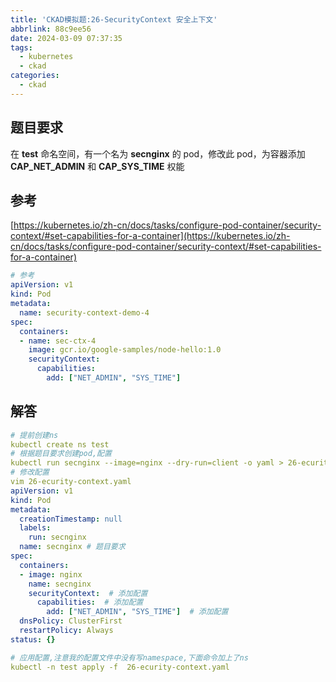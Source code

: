 ```yaml
---
title: 'CKAD模拟题:26-SecurityContext 安全上下文'
abbrlink: 88c9ee56
date: 2024-03-09 07:37:35
tags:
  - kubernetes
  - ckad
categories:
  - ckad
---
```


## 题目要求

在 **test** 命名空间，有一个名为 **secnginx** 的 pod，修改此 pod，为容器添加**CAP_NET_ADMIN** 和 **CAP_SYS_TIME** 权能

## 参考

[https://kubernetes.io/zh-cn/docs/tasks/configure-pod-container/security-context/#set-capabilities-for-a-container](https://kubernetes.io/zh-cn/docs/tasks/configure-pod-container/security-context/#set-capabilities-for-a-container)

```yaml
# 参考
apiVersion: v1
kind: Pod
metadata:
  name: security-context-demo-4
spec:
  containers:
  - name: sec-ctx-4
    image: gcr.io/google-samples/node-hello:1.0
    securityContext:
      capabilities:
        add: ["NET_ADMIN", "SYS_TIME"]
```

## 解答

```yaml
# 提前创建ns
kubectl create ns test
# 根据题目要求创建pod,配置
kubectl run secnginx --image=nginx --dry-run=client -o yaml > 26-ecurity-context.yaml
# 修改配置
vim 26-ecurity-context.yaml
apiVersion: v1
kind: Pod
metadata:
  creationTimestamp: null
  labels:
    run: secnginx
  name: secnginx # 题目要求
spec:
  containers:
  - image: nginx
    name: secnginx
    securityContext:  # 添加配置
      capabilities:  # 添加配置
        add: ["NET_ADMIN", "SYS_TIME"]  # 添加配置
  dnsPolicy: ClusterFirst
  restartPolicy: Always
status: {}

# 应用配置,注意我的配置文件中没有写namespace,下面命令加上了ns
kubectl -n test apply -f  26-ecurity-context.yaml

```
